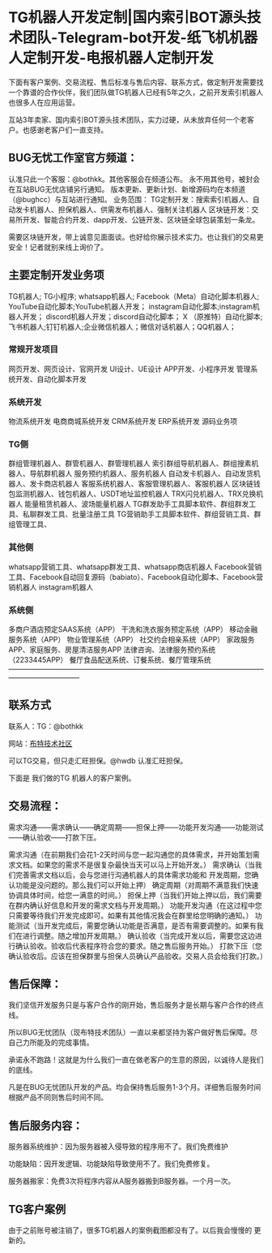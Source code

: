 # TG机器人开发定制|国内索引BOT源头技术团队-Telegram-bot开发-纸飞机机器人定制开发-电报机器人定制开发
下面有客户案例、交易流程、售后标准与售后内容、联系方式，做定制开发需要找一个靠谱的合作伙伴，我们团队做TG机器人已经有5年之久，之前开发索引机器人也很多人在应用运营。

互站3年卖家、国内索引BOT源头技术团队，实力过硬，从未放弃任何一个老客户。也感谢老客户们一直支持。

## BUG无忧工作室官方频道：
认准只此一个客服：@bothkk。其他客服会在频道公布。
永不用其他号，被封会在互站BUG无忧店铺另行通知。
版本更新、更新计划、新增源码均在本频道（@bughcc）与互站进行通知。
业务范围：
TG定制开发：搜索索引机器人、自动发卡机器人、担保机器人、供需发布机器人、强制关注机器人
区块链开发：交易所开发、智能合约开发、dapp开发、公链开发、区块链全球包装策划一条龙。

需要区块链开发，带上诚意见面面谈。也好给你展示技术实力。也让我们的交易更安全！记者就别来线上询价了。
## 主要定制开发业务项

TG机器人;
TG小程序;
whatsapp机器人;
Facebook（Meta）自动化脚本机器人;
YouTube自动化脚本;YouTube机器人开发；
instagram自动化脚本;instagram机器人开发；
discord机器人开发；discord自动化脚本；
X （原推特）自动化脚本;
飞书机器人;钉钉机器人;企业微信机器人；微信对话机器人；QQ机器人；
### 常规开发项目
网页开发、网页设计、官网开发
UI设计、UE设计
APP开发、小程序开发
管理系统开发、自动化脚本开发
### 系统开发
物流系统开发
电商商城系统开发
CRM系统开发
ERP系统开发
源码业务项
### TG侧
群组管理机器人、群管机器人、群管理机器人
索引群组导航机器人、群组搜素机器人、导航群机器人
服务预约机器人、服务机器人
自动发卡机器人、自动发货机器人、发卡商店机器人
客服系统机器人、客服管理机器人、客服机器人
区块链钱包监测机器人、钱包机器人、USDT地址监控机器人
TRX闪兑机器人、TRX兑换机器人
能量租赁机器人、波场能量机器人
TG群发助手工具脚本软件、群组群发工具、私聊群发工具、批量注册工具
TG营销助手工具脚本软件、群组营销工具、群组管理工具、
### 其他侧
whatsapp营销工具、whatsapp群发工具、whatsapp商店机器人
Facebook营销工具、Facebook自动回复源码（babiato）、Facebook自动化脚本、Facebook营销机器人
instagram机器人
### 系统侧
多商户酒店预定SAAS系统（APP）
干洗和洗衣服务预定系统（APP）
移动金融服务系统（APP）
物业管理系统（APP）
社交约会相亲系统（APP）
家政服务APP、家庭服务、房屋清洁服务APP
法律咨询、法律服务预约系统（2233445APP）
餐厅食品配送系统、订餐系统、餐厅管理系统
——————————————————————————————————————————————

## 联系方式
联系人：TG：@bothkk

网站：[布特技术社区](www.wanbiansz.com)

可以TG交易，但只走汇旺担保。@hwdb 认准汇旺担保。

下面是 我们做的TG 机器人的客户案例。

## 交易流程：
需求沟通——需求确认——确定周期——担保上押——功能开发沟通——功能测试——确认验收——打款下压。

需求沟通（在前期我们会花1-2天时间与您一起沟通您的具体需求，并开始策划需求文档。如果您的需求不是很复杂最快当天可以马上开始开发。）
需求确认（当我们完善需求文档以后，会与您进行沟通机器人的具体需求功能和 开发周期，您确认功能是没问题的。那么我们可以开始上押）
确定周期（对周期不满意我们快速协调具体时间，给您一满意的时间。）
担保上押（当我们开始上押以后，我们需要在群内确认好信息和开发的需求文档与开发周期。）
功能开发沟通（在这过程中您只需要等待我们开发完成即可。如果有其他情况我会在群里给您明确的通知。）
功能测试（当开发完成后，需要您确认功能是否满意，是否有需要调整的。如果有我们在进行调整。随之增加开发周期。）
确认验收（当完成开发以后，需要您这边进行确认验收。验收后代表程序符合您的要求。随之售后服务开始。）
打款下压（您确认验收后。应该在担保群里与担保人员确认产品验收。交易人员会给我们打款。）

## 售后保障：
我们坚信开发服务只是与客户合作的刚开始，售后服务才是长期与客户合作的终点线。

所以BUG无忧团队（现布特技术团队）一直以来都坚持为客户做好售后保障。尽自己力所能及的完成事情。

承诺永不跑路！这就是为什么我们一直在做老客户的生意的原因，以诚待人是我们的底线。

凡是在BUG无忧团队开发的产品。均会保持售后服务1-3个月。详细售后服务时间根据产品不同则售后时间不同。

## 售后服务内容：
服务器系统维护：因为服务器被入侵导致的程序用不了。我们免费维护

功能缺陷：因开发逻辑、功能缺陷导致使用不了。我们免费修复。

服务器搬家：免费3次将程序内容从A服务器搬到B服务器。一个月一次。

## TG客户案例
由于之前账号被注销了，很多TG机器人的案例截图都没有了。以后我会慢慢的 更新的。


